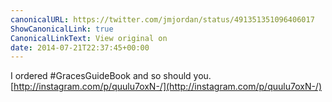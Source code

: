```yaml
---
canonicalURL: https://twitter.com/jmjordan/status/491351351096406017
ShowCanonicalLink: true
CanonicalLinkText: View original on
date: 2014-07-21T22:37:45+00:00
---
```

I ordered #GracesGuideBook and so should you. [http://instagram.com/p/quulu7oxN-/](http://instagram.com/p/quulu7oxN-/)